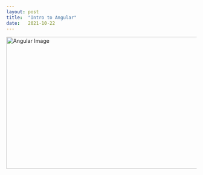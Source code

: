 ```yaml
---
layout: post
title:  "Intro to Angular"
date:   2021-10-22 
---
```

<html>
<head>
<meta charset="utf-8">
<title>Intro to Angular</title>
<style></style>
</head>
<body>
<img src="https://www.metaltoad.com/sites/default/files/styles/large_personal_photo_870x500_/public/2020-05/angularjs-logo-blog-header_0.jpg?itok=CUBxFqam" alt="Angular Image" width="600" height="350">
</body>
</html>